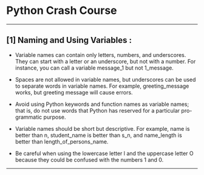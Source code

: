 # Python Crash Course 
---

## [1] Naming and Using Variables : 

* Variable names can contain only letters, numbers, and underscores. 
They can start with a letter or an underscore, but not with a number. 
For instance, you can call a variable message_1 but not 1_message.


* Spaces are not allowed in variable names, but underscores can be used 
to separate words in variable names. For example, greeting_message works, 
but greeting message will cause errors.

* Avoid using Python keywords and function names as variable names; 
that is, do not use words that Python has reserved for a particular pro-
grammatic purpose.

* Variable names should be short but descriptive. For example, name is 
better than n, student_name is better than s_n, and name_length is better 
than length_of_persons_name.

* Be careful when using the lowercase letter l and the uppercase letter O 
because they could be confused with the numbers 1 and 0.
--- 
